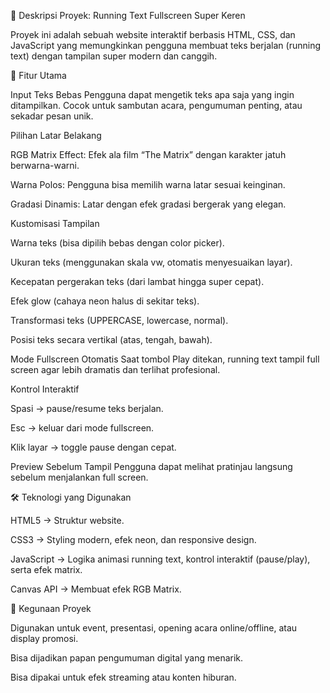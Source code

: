 📌 Deskripsi Proyek: Running Text Fullscreen Super Keren

Proyek ini adalah sebuah website interaktif berbasis HTML, CSS, dan JavaScript yang memungkinkan pengguna membuat teks berjalan (running text) dengan tampilan super modern dan canggih.

🎯 Fitur Utama

Input Teks Bebas
Pengguna dapat mengetik teks apa saja yang ingin ditampilkan. Cocok untuk sambutan acara, pengumuman penting, atau sekadar pesan unik.

Pilihan Latar Belakang

RGB Matrix Effect: Efek ala film “The Matrix” dengan karakter jatuh berwarna-warni.

Warna Polos: Pengguna bisa memilih warna latar sesuai keinginan.

Gradasi Dinamis: Latar dengan efek gradasi bergerak yang elegan.

Kustomisasi Tampilan

Warna teks (bisa dipilih bebas dengan color picker).

Ukuran teks (menggunakan skala vw, otomatis menyesuaikan layar).

Kecepatan pergerakan teks (dari lambat hingga super cepat).

Efek glow (cahaya neon halus di sekitar teks).

Transformasi teks (UPPERCASE, lowercase, normal).

Posisi teks secara vertikal (atas, tengah, bawah).

Mode Fullscreen Otomatis
Saat tombol Play ditekan, running text tampil full screen agar lebih dramatis dan terlihat profesional.

Kontrol Interaktif

Spasi → pause/resume teks berjalan.

Esc → keluar dari mode fullscreen.

Klik layar → toggle pause dengan cepat.

Preview Sebelum Tampil
Pengguna dapat melihat pratinjau langsung sebelum menjalankan full screen.

🛠️ Teknologi yang Digunakan

HTML5 → Struktur website.

CSS3 → Styling modern, efek neon, dan responsive design.

JavaScript → Logika animasi running text, kontrol interaktif (pause/play), serta efek matrix.

Canvas API → Membuat efek RGB Matrix.

🚀 Kegunaan Proyek

Digunakan untuk event, presentasi, opening acara online/offline, atau display promosi.

Bisa dijadikan papan pengumuman digital yang menarik.

Bisa dipakai untuk efek streaming atau konten hiburan.
